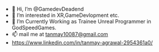 - 👋 Hi, I’m @GamedevDeadend
- 👀 I’m interested in XR,GameDevlopment etc.
- 🌱 I’m Currently Working as Trainee Unreal Programmer in GodSpeedGames.
- 📫 mail me at tanmay10087@gmail.com
- https://www.linkedin.com/in/tanmay-agrawal-2954361a0/

<!---
GamedevDeadend/GamedevDeadend is a ✨ special ✨ repository because its `README.md` (this file) appears on your GitHub profile.
You can click the Preview link to take a look at your changes.
--->
